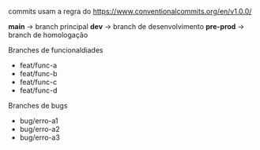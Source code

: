 commits usam a regra do https://www.conventionalcommits.org/en/v1.0.0/

**main** &rarr; branch principal
**dev** &rarr; branch de desenvolvimento
**pre-prod** &rarr; branch de homologação

Branches de funcionaldiades
* feat/func-a
* feat/func-b
* feat/func-c
* feat/func-d

Branches de bugs
* bug/erro-a1
* bug/erro-a2
* bug/erro-a3
